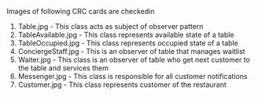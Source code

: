 Images of following CRC cards are checkedin
1. Table.jpg - This class acts as subject of observer pattern
2. TableAvailable.jpg - This class represents available state of a table
3. TableOccupied.jpg - This class represents occupied state of a table
4. ConciergeStaff.jpg - This is an observer of table that manages waitlist
5. Waiter.jpg - This class is an observer of table who get next customer to the table and services them
6. Messenger.jpg - This class is responsible for all customer notifications
7. Customer.jpg - This class represents customer of the restaurant

